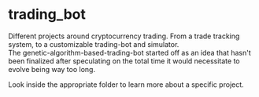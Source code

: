 # trading_bot

Different projects around cryptocurrency trading. From a trade tracking system, to a customizable trading-bot and simulator.<br>
The genetic-algorithm-based-trading-bot started off as an idea that hasn't been finalized after speculating on the total time it would necessitate to evolve being way too long.

Look inside the appropriate folder to learn more about a specific project.
